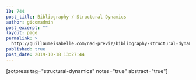 ```yaml
---
ID: 744
post_title: Bibliography / Structural Dynamics
author: gicomadmin
post_excerpt: ""
layout: page
permalink: >
  http://guillaumeisabelle.com/nad-previz/bibliography-structural-dynamics/
published: true
post_date: 2019-10-18 13:27:44
---
```

<!-- wp:shortcode --> [zotpress tag="structural-dynamics" notes="true" abstract="true"] 

<!-- /wp:shortcode -->